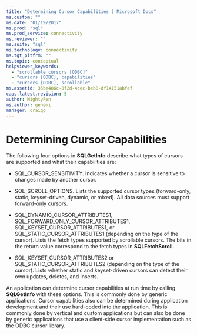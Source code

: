 ```yaml
---
title: "Determining Cursor Capabilities | Microsoft Docs"
ms.custom: ""
ms.date: "01/19/2017"
ms.prod: "sql"
ms.prod_service: connectivity
ms.reviewer: ""
ms.suite: "sql"
ms.technology: connectivity
ms.tgt_pltfrm: ""
ms.topic: conceptual
helpviewer_keywords: 
  - "scrollable cursors [ODBC]"
  - "cursors [ODBC], capabilities"
  - "cursors [ODBC], scrollable"
ms.assetid: 35be486c-8f2d-4cec-beb8-df14151abfef
caps.latest.revision: 5
author: MightyPen
ms.author: genemi
manager: craigg
---
```

# Determining Cursor Capabilities
The following four options in **SQLGetInfo** describe what types of cursors are supported and what their capabilities are:  
  
-   SQL_CURSOR_SENSITIVITY. Indicates whether a cursor is sensitive to changes made by another cursor.  
  
-   SQL_SCROLL_OPTIONS. Lists the supported cursor types (forward-only, static, keyset-driven, dynamic, or mixed). All data sources must support forward-only cursors.  
  
-   SQL_DYNAMIC_CURSOR_ATTRIBUTES1, SQL_FORWARD_ONLY_CURSOR_ATTRIBUTES1, SQL_KEYSET_CURSOR_ATTRIBUTES1, or SQL_STATIC_CURSOR_ATTRIBUTES1 (depending on the type of the cursor). Lists the fetch types supported by scrollable cursors. The bits in the return value correspond to the fetch types in **SQLFetchScroll**.  
  
-   SQL_KEYSET_CURSOR_ATTRIBUTES2 or SQL_STATIC_CURSOR_ATTRIBUTES2 (depending on the type of the cursor). Lists whether static and keyset-driven cursors can detect their own updates, deletes, and inserts.  
  
 An application can determine cursor capabilities at run time by calling **SQLGetInfo** with these options. This is commonly done by generic applications. Cursor capabilities also can be determined during application development and their use hard-coded into the application. This is commonly done by vertical and custom applications but can also be done by generic applications that use a client-side cursor implementation such as the ODBC cursor library.

